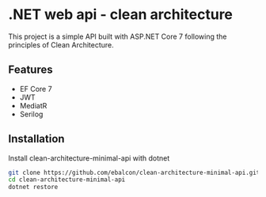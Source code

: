 
# .NET web api - clean architecture

This project is a simple API built with ASP.NET Core 7 following the principles of Clean Architecture. 


## Features

- EF Core 7
- JWT
- MediatR
- Serilog


## Installation

Install clean-architecture-minimal-api with dotnet

```bash
git clone https://github.com/ebalcon/clean-architecture-minimal-api.git
cd clean-architecture-minimal-api
dotnet restore
```
